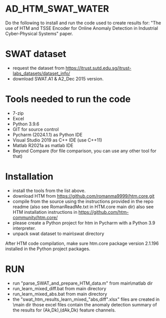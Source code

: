# AD_HTM_SWAT_WATER

Do the following to install and run the code used to create results for:
"The use of HTM and TSSE Encoder for Online Anomaly Detection in Industrial Cyber-Physical Systems" paper.

 
SWAT dataset
============
- request the dataset from https://itrust.sutd.edu.sg/itrust-labs_datasets/dataset_info/
- download SWAT.A1 & A2_Dec 2015 version.

Tools needed to run the code
============================
- 7-zip
- Excel
- Python 3.9.6
- GIT for source control
- Pycharm (2024.1.1) as Python IDE
- Visual Studio 2019 as C++ IDE  (use C++11)
- Matlab R2021a as matlab IDE
- Beyond Compare (for file comparison, you can use any other tool for that)
 
Installation
============
- install the tools from the list above.
- download HTM from https://github.com/romanma9999/htm.core.git 
- compile from the source using the instructions provided in the repo readme (also see RomanReadMe.txt in HTM.core main dir)
  also see HTM installation instructions in https://github.com/htm-community/htm.core/
- please create a Python project for htm in Pycharm with a Python 3.9 interpreter. 
- unpack swat dataset to main\swat directory

After HTM code compilation, make sure htm.core package version 2.1.196 installed in the Python project packages.

RUN
=== 
- run "parse_SWAT_and_prepare_HTM_data.m" from main\matlab dir
- run_learn_mixed_diff.bat from main directory
- run_learn_mixed_abs.bat from main directory
- the "swat_htm_results_learn_mixed_"abs,diff".xlsx"  files are created in \main dir 
  those excel files contain the anomaly detection summary of the results for (Ak,Dk),(dAk,Dk) feature channels. 
 

 

 

 